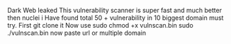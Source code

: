 Dark Web leaked This vulnerability scanner is super fast and much better then nuclei i Have found total 50 + vulnerability in 10 biggest domain must try.
First git clone it
Now use sudo chmod +x vulnscan.bin
sudo ./vulnscan.bin
now paste url or multiple domain
